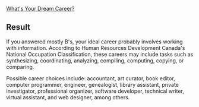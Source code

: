 [What's Your Dream Career?](https://fabjob.com/your-dream-career-quiz/)

## Result 
If you answered mostly B's, your ideal career probably involves working with information. According to Human Resources Development Canada's National Occupation Classification, these careers may include tasks such as synthesizing, coordinating, analyzing, compiling, computing, copying, or comparing.

Possible career choices include: accountant, art curator, book editor, computer programmer, engineer, genealogist, library assistant, private investigator, professional organizer, software developer, technical writer, virtual assistant, and web designer, among others.
